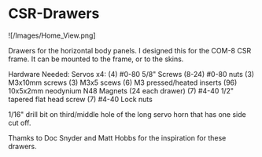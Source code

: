 # CSR-Drawers

![/Images/Home_View.png]

 Drawers for the horizontal body panels.  I designed this for the COM-8 CSR frame.  It can be mounted to the frame, or to the skins.  

 Hardware Needed:
 Servos x4: 
 (4) #0-80 5/8" Screws
 (8-24) #0-80 nuts
 (3) M3x10mm screws
 (3) M3x5 scews
 (6) M3 pressed/heated inserts
 (96) 10x5x2mm neodynium N48 Magnets (24 each drawer)
  (7) #4-40 1/2" tapered flat head screw
  (7) #4-40 Lock nuts
 

 1/16" drill bit on third/middle hole of the long servo horn that has one side cut off.  



Thamks to Doc Snyder and Matt Hobbs for the inspiration for these drawers.
